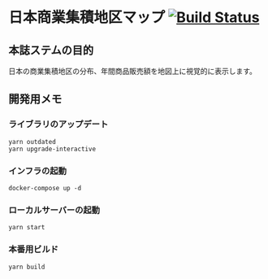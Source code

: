 # 日本商業集積地区マップ [![Build Status](https://travis-ci.org/ptiringo/japan-commercial-map.svg?branch=master)](https://travis-ci.org/ptiringo/japan-commercial-map)

## 本誌ステムの目的

日本の商業集積地区の分布、年間商品販売額を地図上に視覚的に表示します。

## 開発用メモ

### ライブラリのアップデート

```
yarn outdated
yarn upgrade-interactive
```

### インフラの起動

```
docker-compose up -d
```

### ローカルサーバーの起動

```
yarn start
```

### 本番用ビルド

```
yarn build
```
